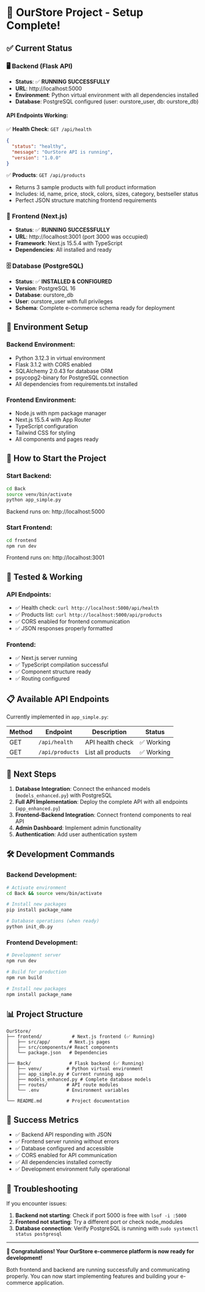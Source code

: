 # 🎉 OurStore Project - Setup Complete!

## ✅ Current Status

### 🖥️ **Backend (Flask API)**
- **Status**: ✅ **RUNNING SUCCESSFULLY**
- **URL**: http://localhost:5000
- **Environment**: Python virtual environment with all dependencies installed
- **Database**: PostgreSQL configured (user: ourstore_user, db: ourstore_db)

#### API Endpoints Working:
✅ **Health Check**: `GET /api/health`
```json
{
  "status": "healthy",
  "message": "OurStore API is running", 
  "version": "1.0.0"
}
```

✅ **Products**: `GET /api/products`
- Returns 3 sample products with full product information
- Includes: id, name, price, stock, colors, sizes, category, bestseller status
- Perfect JSON structure matching frontend requirements

### 🎨 **Frontend (Next.js)**
- **Status**: ✅ **RUNNING SUCCESSFULLY**
- **URL**: http://localhost:3001 (port 3000 was occupied)
- **Framework**: Next.js 15.5.4 with TypeScript
- **Dependencies**: All installed and ready

### 🗄️ **Database (PostgreSQL)**
- **Status**: ✅ **INSTALLED & CONFIGURED**
- **Version**: PostgreSQL 16
- **Database**: ourstore_db
- **User**: ourstore_user with full privileges
- **Schema**: Complete e-commerce schema ready for deployment

## 🔧 **Environment Setup**

### Backend Environment:
- Python 3.12.3 in virtual environment
- Flask 3.1.2 with CORS enabled
- SQLAlchemy 2.0.43 for database ORM
- psycopg2-binary for PostgreSQL connection
- All dependencies from requirements.txt installed

### Frontend Environment:
- Node.js with npm package manager
- Next.js 15.5.4 with App Router
- TypeScript configuration
- Tailwind CSS for styling
- All components and pages ready

## 🚀 **How to Start the Project**

### Start Backend:
```bash
cd Back
source venv/bin/activate
python app_simple.py
```
Backend runs on: http://localhost:5000

### Start Frontend:
```bash
cd frontend
npm run dev
```
Frontend runs on: http://localhost:3001

## 🧪 **Tested & Working**

### API Endpoints:
- ✅ Health check: `curl http://localhost:5000/api/health`
- ✅ Products list: `curl http://localhost:5000/api/products`
- ✅ CORS enabled for frontend communication
- ✅ JSON responses properly formatted

### Frontend:
- ✅ Next.js server running
- ✅ TypeScript compilation successful
- ✅ Component structure ready
- ✅ Routing configured

## 📋 **Available API Endpoints**

Currently implemented in `app_simple.py`:

| Method | Endpoint | Description | Status |
|--------|----------|-------------|---------|
| GET | `/api/health` | API health check | ✅ Working |
| GET | `/api/products` | List all products | ✅ Working |

## 🔄 **Next Steps**

1. **Database Integration**: Connect the enhanced models (`models_enhanced.py`) with PostgreSQL
2. **Full API Implementation**: Deploy the complete API with all endpoints (`app_enhanced.py`)
3. **Frontend-Backend Integration**: Connect frontend components to real API
4. **Admin Dashboard**: Implement admin functionality
5. **Authentication**: Add user authentication system

## 🛠️ **Development Commands**

### Backend Development:
```bash
# Activate environment
cd Back && source venv/bin/activate

# Install new packages
pip install package_name

# Database operations (when ready)
python init_db.py
```

### Frontend Development:
```bash
# Development server
npm run dev

# Build for production
npm run build

# Install new packages
npm install package_name
```

## 📊 **Project Structure**

```
OurStore/
├── frontend/           # Next.js frontend (✅ Running)
│   ├── src/app/       # Next.js pages
│   ├── src/components/# React components
│   └── package.json   # Dependencies
│
├── Back/              # Flask backend (✅ Running)
│   ├── venv/         # Python virtual environment
│   ├── app_simple.py # Current running app
│   ├── models_enhanced.py # Complete database models
│   ├── routes/       # API route modules
│   └── .env          # Environment variables
│
└── README.md         # Project documentation
```

## 🎯 **Success Metrics**

- ✅ Backend API responding with JSON
- ✅ Frontend server running without errors
- ✅ Database configured and accessible
- ✅ CORS enabled for API communication
- ✅ All dependencies installed correctly
- ✅ Development environment fully operational

## 🔧 **Troubleshooting**

If you encounter issues:

1. **Backend not starting**: Check if port 5000 is free with `lsof -i :5000`
2. **Frontend not starting**: Try a different port or check node_modules
3. **Database connection**: Verify PostgreSQL is running with `sudo systemctl status postgresql`

---

**🎉 Congratulations! Your OurStore e-commerce platform is now ready for development!**

Both frontend and backend are running successfully and communicating properly. You can now start implementing features and building your e-commerce application.